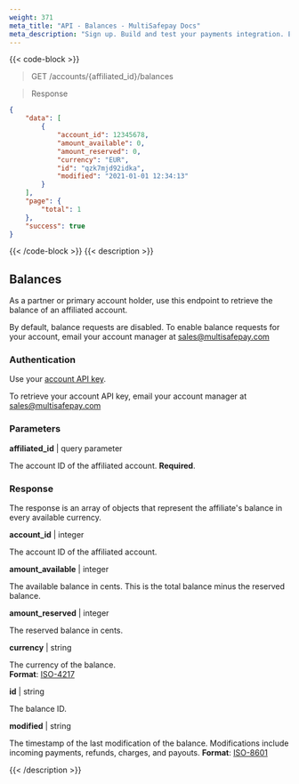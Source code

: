 ```yaml
---
weight: 371
meta_title: "API - Balances - MultiSafepay Docs"
meta_description: "Sign up. Build and test your payments integration. Explore our products and services. Use our API Reference, SDKs, and wrappers. Get support."
---
```


{{< code-block >}}

> GET /accounts/{affiliated_id}/balances

> Response

```json
{
    "data": [
        {
            "account_id": 12345678,
            "amount_available": 0,
            "amount_reserved": 0,
            "currency": "EUR",
            "id": "qzk7mjd92idka",
            "modified": "2021-01-01 12:34:13"
        }
    ],
    "page": {
        "total": 1
    },
    "success": true
}
```

{{< /code-block >}}
{{< description >}}
## Balances

As a partner or primary account holder, use this endpoint to retrieve the balance of an affiliated account. 

By default, balance requests are disabled. To enable balance requests for your account, email your account manager at <sales@multisafepay.com>

### Authentication
Use your [account API key](/set-up-your-account/site-id-api-key-secure-code/). 

To retrieve your account API key, email your account manager at <sales@multisafepay.com>

### Parameters

**affiliated_id** | query parameter  

The account ID of the affiliated account. **Required**.

### Response

The response is an array of objects that represent the affiliate's balance in every available currency.

**account_id**  | integer

The account ID of the affiliated account.

**amount_available** | integer

The available balance in cents. This is the total balance minus the reserved balance. 

**amount_reserved** | integer

The reserved balance in cents. 

**currency** | string

The currency of the balance.  
**Format**: [ISO-4217](https://www.iso.org/iso-4217-currency-codes.html)

**id** | string

The balance ID. 

**modified** | string

The timestamp of the last modification of the balance. Modifications include incoming payments, refunds, charges, and payouts. **Format**: [ISO-8601](https://en.wikipedia.org/wiki/ISO_8601)


{{< /description >}}
